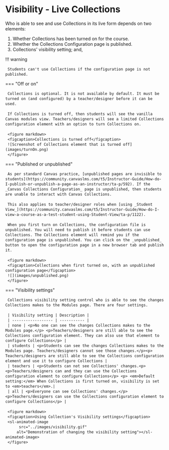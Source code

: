 # Visibility - Live Collections

Who is able to see and use Collections in its live form depends on two elements:
1. Whether Collections has been turned on for the course.
1. Whether the Collections Configuration page is published.
2. Collections' visibility setting; and,

!!! warning 

     Students can't use Collections if the configuration page is not published.
     
=== "Off or on"

     Collections is optional. It is not available by default. It must be turned on (and configured) by a teacher/designer before it can be used.

     If Collections is turned off, then students will see the vanilla Canvas modules view. Teachers/designers will see a limited Collections configuration element with an option to turn Collections on.

     <figure markdown>
     <figcaption>Collections is turned off</figcaption>
     ![Screenshot of Collections element that is turned off](images/turnOn.png)  
     </figure>

=== "Published or unpublished"

     As per standard Canvas practice, [unpublished pages are invisible to students](https://community.canvaslms.com/t5/Instructor-Guide/How-do-I-publish-or-unpublish-a-page-as-an-instructor/ta-p/592). If the _Canvas Collections Configuration_ page is unpublished, then students are unable to interact with Canvas Collections. 
     
     This also applies to teacher/designer roles when [using _Student View_](https://community.canvaslms.com/t5/Instructor-Guide/How-do-I-view-a-course-as-a-test-student-using-Student-View/ta-p/1122).

     When you first turn on Collections, the configuration file is unpublished. You will need to publish it before students can use Collections. The Collections element will remind you if the configuration page is unpublished. You can click on the _unpublished_ button to open the configuration page in a new browser tab and publish it.

     <figure markdown>
     <figcaption>Collections when first turned on, with an unpublished configuration page</figcaption>
     ![](images/unpublished.png)  
     </figure>

=== "Visibility settings"

     Collections visibility setting control who is able to see the changes Collections makes to the Modules page. There are four settings.

     | Visibility setting | Description |
     | ------------------ | ----------- |
     | none | <p>No one can see the changes Collections makes to the Modules page.</p> <p>Teachers/designers are still able to see the Collections configuration element. They can also use that element to configure Collections</p> |
     | students | <p>Students can see the changes Collections makes to the Modules page. Teachers/designers cannot see those changes.</p><p> Teachers/designers are still able to see the Collections configuration element and use it to configure Collections |
     | teachers | <p>Students can not see Collections' changes.<p> <p>Teachers/designers can and they can use the Collections configuration element to configure Collections</p> <p> <em>Default setting:</em> When Collections is first turned on, visibility is set to <em>teachers</em>.|
     | all | <p>Everyone can see Collections' changes.</p> <p>Teachers/designers can use the Collections configuration element to configure Collections</p> |

     <figure markdown>
     <figcaption>Using Collection's Visibility settings</figcaption>
     <sl-animated-image
          src="../images/visibility.gif"
     	 alt="Demonstration of changing the visibility setting"></sl-animated-image>
     </figure>

<link rel="stylesheet" href="https://cdn.jsdelivr.net/npm/@shoelace-style/shoelace@2.0.0/dist/themes/light.css" />
<script type="module" src="https://cdn.jsdelivr.net/npm/@shoelace-style/shoelace@2.0.0/dist/shoelace.js"></script>

